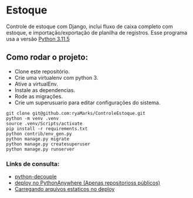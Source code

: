 # Estoque
Controle de estoque com Django, inclui fluxo de caixa completo com estoque, e importação/exportação de planilha de registros. Esse programa usa a versão  [Python 3.11.5](https://www.python.org/downloads/release/python-3115/)

## Como rodar o projeto:

* Clone este repositório.
* Crie uma virtualenv com python 3.
* Ative a virtualEnv.
* Instale as dependencias.
* Rode as migrações.
* Crie um superusuario para editar configurações do sistema.

```
git clone git@github.com:ryaMarks/ControleEstoque.git
python -m venv .venv
source .venv/Scripts/activate
pip install -r requirements.txt
python contrib/env_gen.py
python manage.py migrate
python manage.py createsuperuser
python manage.py runserver
```

### Links de consulta:


* [python-decouple](https://github.com/henriquebastos/python-decouple)
* [deploy no PythonAnywhere (Apenas repositorioss públicos)](https://tutorial.djangogirls.org/pt/deploy/)
* [Carregando arquivos estaticos no deploy](https://pt.stackoverflow.com/questions/262043/problemas-carregar-static-files-no-django-em-deploy-no-heroku)
